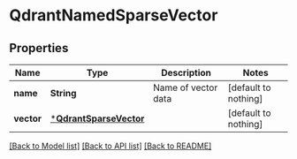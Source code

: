 # QdrantNamedSparseVector


## Properties
Name | Type | Description | Notes
------------ | ------------- | ------------- | -------------
**name** | **String** | Name of vector data | [default to nothing]
**vector** | [***QdrantSparseVector**](QdrantSparseVector.md) |  | [default to nothing]


[[Back to Model list]](../README.md#models) [[Back to API list]](../README.md#api-endpoints) [[Back to README]](../README.md)


